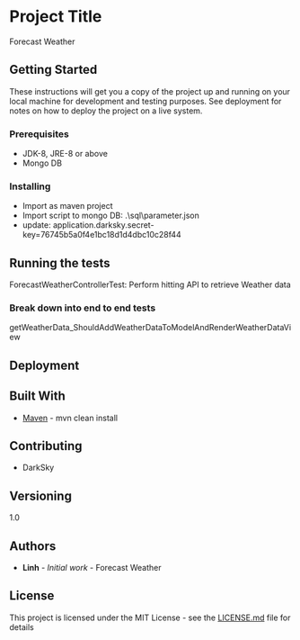 # Project Title

Forecast Weather

## Getting Started

These instructions will get you a copy of the project up and running on your local machine for development and testing purposes. See deployment for notes on how to deploy the project on a live system.

### Prerequisites

* JDK-8, JRE-8 or above
* Mongo DB

### Installing

* Import as maven project
* Import script to mongo DB:
	.\sql\parameter.json
* update:
	application.darksky.secret-key=76745b5a0f4e1bc18d1d4dbc10c28f44
## Running the tests

ForecastWeatherControllerTest: Perform hitting API to retrieve Weather data

### Break down into end to end tests

getWeatherData_ShouldAddWeatherDataToModelAndRenderWeatherDataView

## Deployment


## Built With

* [Maven](https://maven.apache.org/) - mvn clean install

## Contributing

* DarkSky

## Versioning

1.0

## Authors

* **Linh** - *Initial work* - Forecast Weather

## License

This project is licensed under the MIT License - see the [LICENSE.md](LICENSE.md) file for details
